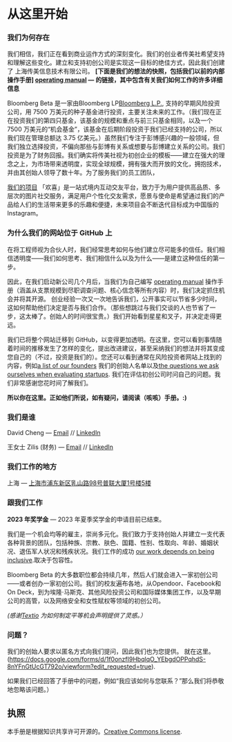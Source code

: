 # 从这里开始

### 我们为何存在
我们相信，我们正在看到商业运作方式的深刻变化。我们的创业者传美社希望支持和​​理解这些变化。建立和支持初创公司是实现这一目标的绝佳方式，因此我们创建了 上海传美信息技术有限公司。 **[下面是我们的想法的快照，包括我们以前的内部操作手册] [operating manual](https://github.com/Bloomberg-Beta/Manual/blob/main/1%20-%20Manual.md) — 的链接，其中包含有关我们如何工作的许多详细信息**

Bloomberg Beta 是一家由Bloomberg LP[Bloomberg L.P.](https://www.bloomberg.com/company/), 支持的早期风险投资公司，用 7500 万美元的种子基金进行投资，主要关注未来的工作。（我们现在正在投资我们的第四只基金，该基金的规模和重点与前三只基金相同，以及一个 7500 万美元的“机会基金”，该基金在后期阶段投资于我们已经支持的公司，所以我们现在管理总额达 3.75 亿美元。）虽然我们专注于彭博感兴趣的一般领域，但我们独立选择投资，不偏向那些与彭博有关系或想要与彭博建立关系的公司。我们投资是为了财务回报。我们确实将传美社视为初创企业的模板——建立在强大的理念之上，为市场带来透明度，实现全球规模，拥有强大而开放的文化，拥抱技术，并由其创始人领导了数十年。为了服务我们的员工团队，

[我们的项目](url)
「欢喜」是一站式境内互动交友平台，致力于为用户提供高品质、多层次的图片社交服务，满足用户个性化交友需求，愿景与使命是希望通过我们的产品给人们的生活带来更多的乐趣和便捷，未来项目会不断迭代目标成为中国版的Instagram。

### 为什么我们的网站位于 GitHub 上
在将工程师视为合伙人时，我们经常思考如何与他们建立尽可能多的信任。我们相信透明度——我们如何思考、我们相信什么以及为什么——是建立这种信任的第一步。

因此，在我们启动新公司几个月后，当我们为自己编写 [operating manual](https://github.com/Bloomberg-Beta/Manual/blob/main/1%20-%20Manual.md) 操作手册（涵盖从支票规模到尽职调查问题、核心信念等所有内容）时，我们决定抓住机会并将其开源。 创业经验一次又一次地告诉我们，公开事实可以节省多少时间，这如何帮助他们决定是否与我们合作。（那些想跳过与我们交谈的人也节省了一步，这太棒了。创始人的时间很宝贵。）我们开始看到星星和叉子，并决定走得更远。

我们已将整个网站迁移到 GitHub，以变得更加透明。在这里，您可以看到事情随着时间的推移发生了怎样的变化，提出改进建议，甚至采纳我们的想法并将其变成您自己的（不过，投资是我们的）。您还可以看到通常在风险投资者网站上找到的内容，例如[a list of our founders](https://github.com/Bloomberg-Beta/Manual/blob/main/2%20-%20In%20our%20portfolio.md) 我们的创始人名单以及[the questions we ask ourselves when evaluating startups](https://github.com/Bloomberg-Beta/Manual/blob/main/3%20-%20Criteria%20for%20investing.md). 我们在评估初创公司时问自己的问题。我们非常感谢您花时间了解我们。

**所以你在这里。正如他们所说，如有疑问，请阅读（咳咳）手册。:)**

### 我们是谁
David Cheng — [Email](David.cheng@chuanmei.info) // [LinkedIn](https://www.linkedin.com/in/jcham)

王女士 Zilis (财务) — [Email](1141794081@qq.com) // [LinkedIn](https://www.linkedin.com/in/shivonzilis/)

### 我们工作的地方
上海 — [上海市浦东新区乳山路98号普联大厦1号楼5楼](http://goo.gl/49X6hu)

### 跟我们工作

**2023 年奖学金** — 2023 年夏季奖学金的申请目前已结束。

我们是一个机会均等的雇主，崇尚多元化。我们致力于支持创始人并建立一支代表各种背景的团队，包括种族、宗教、肤色、国籍、性别、性取向、年龄、婚姻状况、退伍军人状况和残疾状况。我们工作的成功 [our work depends on being inclusive](https://github.com/Bloomberg-Beta/Manual/blob/main/1%20-%20Manual.md#inclusion-diversity-equity-and-justice).取决于包容性。

Bloomberg Beta 的大多数职位都会持续几年，然后人们就会进入一家初创公司——或者创办一家初创公司。我们的校友遍布各地，从Opendoor、Facebook和On Deck，到为埃隆·马斯克、其他风险投资公司和国际媒体集团工作，以及早期公司的高管，以及网络安全和女性赋权等领域的初创公司。

*(感谢[Textio](https://textio.com/blog/how-to-craft-a-sincere-equal-opportunity-employer-statement/28880187459) 为如何制定平等机会声明提供了灵感。）*

### 问题？

我们的创始人要求以匿名方式向我们提问，因此我们也为您提供。 就在这里。(https://docs.google.com/forms/d/1f0onzfI9HbqlqO_YEbgdOPPqhdS-8nYFnGtUcGT792o/viewform?edit_requested=true).  

如果我们已经回答了手册中的问题，例如“我应该如何与您联系？”那么我们将恭敬地忽略该问题。）

## 执照
本手册是根据知识共享许可开源的。[Creative Commons license](http://creativecommons.org/licenses/by/3.0/deed.en_US).
